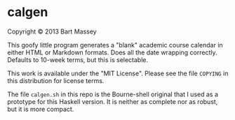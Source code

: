 # calgen
Copyright © 2013 Bart Massey

This goofy little program generates a "blank" academic
course calendar in either HTML or Markdown formats. Does all
the date wrapping correctly. Defaults to 10-week terms, but
this is selectable.

This work is available under the "MIT License". Please see
the file `COPYING` in this distribution for license terms.

The file `calgen.sh` in this repo is the Bourne-shell
original that I used as a prototype for this Haskell
version. It is neither as complete nor as robust, but it is
more compact.
